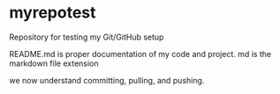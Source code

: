 # myrepotest
Repository for testing my Git/GitHub setup


README.md is proper documentation of my code and project. md is the markdown file extension

we now understand committing, pulling, and pushing. 
